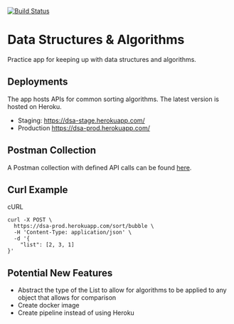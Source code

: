 [![Build Status](https://travis-ci.org/josephbateh/dsa.svg?branch=master)](https://travis-ci.org/josephbateh/dsa)

# Data Structures & Algorithms

Practice app for keeping up with data structures and algorithms.

## Deployments

The app hosts APIs for common sorting algorithms. The latest version is hosted on Heroku.
- Staging: https://dsa-stage.herokuapp.com/
- Production https://dsa-prod.herokuapp.com/

## Postman Collection

A Postman collection with defined API calls can be found [here](https://www.getpostman.com/collections/472ee940fdc8ec52f325).

## Curl Example

cURL
```
curl -X POST \
  https://dsa-prod.herokuapp.com/sort/bubble \
  -H 'Content-Type: application/json' \
  -d '{
	"list": [2, 3, 1]
}'
```

## Potential New Features

- Abstract the type of the List to allow for algorithms to be applied to any object that allows for comparison
- Create docker image
- Create pipeline instead of using Heroku